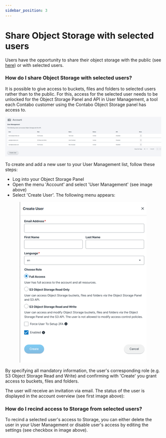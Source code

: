 ```yaml
---
sidebar_position: 3
---
```


# Share Object Storage with selected users
Users have the opportunity to share their object storage with the public (see [here](http://docs.contabo.com/docs/Object-Storage/Tutorial/shareWithPublic)) or with selected users.

### How do I share Object Storage with selected users?
It is possible to give access to buckets, files and folders to selected users rather than to the public. 
For this, access for the selected user needs to be unlocked for the Object Storage Panel and API in User Management, a tool each Contabo customer using the Contabo Object Storage panel has access to.
<p align="center">
<img src="/img/products/object-storage/tutorial/usermanagement2.png?raw=true" alt="usermanagement2"/>
</p>

To create and add a new user to your User Management list, follow these steps: 
* Log into your Object Storage Panel
* Open the menu 'Account' and select 'User Management' (see image above) 
* Select 'Create User'. The following menu appears: 
<p align="center">
<img src="/img/products/object-storage/tutorial/usermanagementoverview.png?raw=true" alt="usermanagement"/>
</p>

By specifying all mandatory information, the user's corresponding role (e.g. S3 Object Storage Read and Write) and confirming with 'Create' you grant access to buckets, files and folders. 

The user will receive an invitation via email. The status of the user is displayed in the account overview (see first image above): 



### How do I recind access to Storage from selected users?
To recind a selected user's access to Storage, you can either delete the user in your User Management or disable user's access by editing the settings (see checkbox in image above).
